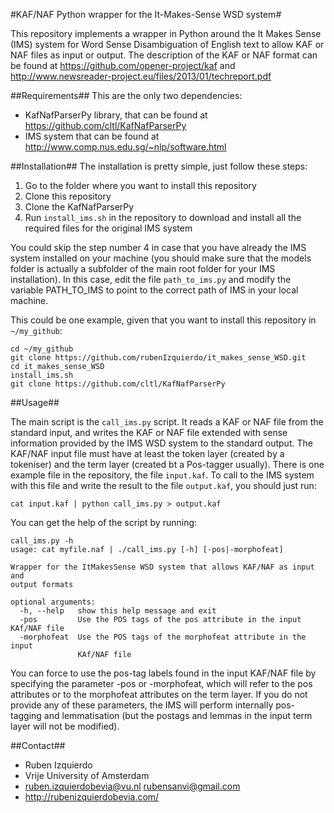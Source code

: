 #KAF/NAF Python wrapper for the It-Makes-Sense WSD system#

This repository implements a wrapper in Python around the It Makes Sense (IMS) system for Word Sense Disambiguation of English text to allow KAF or NAF files as input or output.
The description of the KAF or NAF format can be found at https://github.com/opener-project/kaf and http://www.newsreader-project.eu/files/2013/01/techreport.pdf

##Requirements##
This are the only two dependencies:
* KafNafParserPy library, that can be found at https://github.com/cltl/KafNafParserPy
* IMS system that can be found at http://www.comp.nus.edu.sg/~nlp/software.html


##Installation##
The installation is pretty simple, just follow these steps:

1. Go to the folder where you want to install this repository
2. Clone this repository
3. Clone the KafNafParserPy
4. Run `install_ims.sh` in the repository to download and install all the required files for the original IMS system

You could skip the step number 4 in case that you have already the IMS system installed on your machine (you should make sure that the models folder is actually a subfolder of the main root folder
for your IMS installation). In this case, edit the file `path_to_ims.py` and modify the variable PATH_TO_IMS to point to the correct path of IMS in your local machine.

This could be one example, given that you want to install this repository in `~/my_github`:
```shell
cd ~/my_github
git clone https://github.com/rubenIzquierdo/it_makes_sense_WSD.git
cd it_makes_sense_WSD
install_ims.sh
git clone https://github.com/cltl/KafNafParserPy
```

##Usage##

The main script is the `call_ims.py` script. It reads a KAF or NAF file from the standard input, and writes the KAF or NAF file extended with sense information
provided by the IMS WSD system to the standard output. The KAF/NAF input file must have at least the token layer (created by a tokeniser) and the term layer (created
bt a Pos-tagger usually). There is one example file in the repository, the file `input.kaf`. To call to the IMS system with this file and write the result to the file
`output.kaf`, you should just run:

```shell
cat input.kaf | python call_ims.py > output.kaf
```

You can get the help of the script by running:

```shell
call_ims.py -h
usage: cat myfile.naf | ./call_ims.py [-h] [-pos|-morphofeat]

Wrapper for the ItMakesSense WSD system that allows KAF/NAF as input and
output formats

optional arguments:
  -h, --help   show this help message and exit
  -pos         Use the POS tags of the pos attribute in the input KAf/NAF file
  -morphofeat  Use the POS tags of the morphofeat attribute in the input
               KAf/NAF file
```

You can force to use the pos-tag labels found in the input KAF/NAF file by specifying the parameter -pos or -morphofeat, which will refer to the pos attributes or to the morphofeat attributes on the term layer.
If you do not provide any of these parameters, the IMS will perform internally pos-tagging and lemmatisation (but the postags and lemmas in the input term layer will not be modified).

##Contact##
* Ruben Izquierdo
* Vrije University of Amsterdam
* ruben.izquierdobevia@vu.nl  rubensanvi@gmail.com
* http://rubenizquierdobevia.com/

